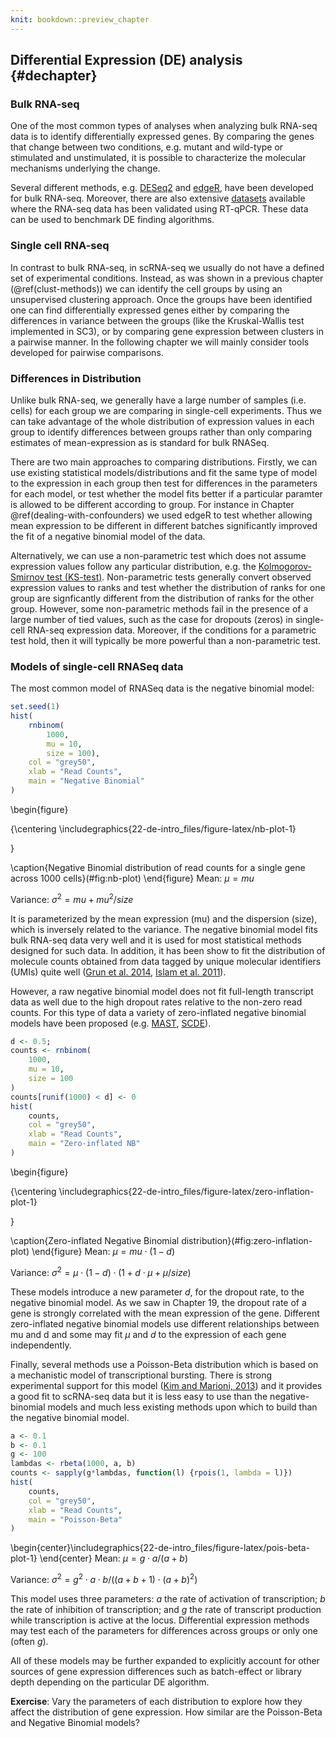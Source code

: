 ```yaml
---
knit: bookdown::preview_chapter
---
```


## Differential Expression (DE) analysis {#dechapter}



### Bulk RNA-seq

One of the most common types of analyses when analyzing bulk RNA-seq
data is to identify differentially expressed genes. By comparing the
genes that change between two conditions, e.g. mutant and wild-type or
stimulated and unstimulated, it is possible to characterize the
molecular mechanisms underlying the change.

Several different methods,
e.g. [DESeq2](https://bioconductor.org/packages/DESeq2) and
[edgeR](https://bioconductor.org/packages/release/bioc/html/edgeR.html),
have been developed for bulk RNA-seq. Moreover, there are also
extensive
[datasets](http://genomebiology.biomedcentral.com/articles/10.1186/gb-2013-14-9-r95)
available where the RNA-seq data has been validated using
RT-qPCR. These data can be used to benchmark DE finding algorithms.

### Single cell RNA-seq

In contrast to bulk RNA-seq, in scRNA-seq we usually do not have a defined
set of experimental conditions. Instead, as was shown in a previous chapter
(\@ref(clust-methods)) we can identify the cell groups by using an unsupervised
clustering approach. Once the groups have been identified one can find differentially
expressed genes either by comparing the differences in variance between the groups (like the Kruskal-Wallis test implemented in SC3), or by comparing gene expression between clusters in a pairwise manner. In the following chapter we will mainly consider tools developed for pairwise comparisons.

### Differences in Distribution

Unlike bulk RNA-seq, we generally have a large number of samples (i.e. cells) for each group we are comparing in single-cell experiments. Thus we can take advantage of the whole distribution of expression values in each group to identify differences between groups rather than only comparing estimates of mean-expression as is standard for bulk RNASeq.

There are two main approaches to comparing distributions. Firstly, we can use existing statistical models/distributions and fit the same type of model to the expression in each group then test for differences in the parameters for each model, or test whether the model fits better if a particular paramter is allowed to be different according to group. For instance in Chapter \@ref(dealing-with-confounders) we used edgeR to test whether allowing mean expression to be different in different batches significantly improved the fit of a negative binomial model of the data.

Alternatively, we can use a non-parametric test which does not assume expression values follow any particular distribution, e.g. the [Kolmogorov-Smirnov test (KS-test)](https://en.wikipedia.org/wiki/Kolmogorov%E2%80%93Smirnov_test). Non-parametric tests generally convert observed expression values to ranks and test whether the distribution of ranks for one group are signficantly different from the distribution of ranks for the other group. However, some non-parametric methods fail in the presence of a large number of tied values, such as the case for dropouts (zeros) in single-cell RNA-seq expression data. Moreover, if the conditions for a parametric test hold, then it will typically be more powerful than a non-parametric test.

### Models of single-cell RNASeq data

The most common model of RNASeq data is the negative binomial model:



```r
set.seed(1)
hist(
    rnbinom(
        1000, 
        mu = 10, 
        size = 100), 
    col = "grey50", 
    xlab = "Read Counts", 
    main = "Negative Binomial"
)
```

\begin{figure}

{\centering \includegraphics{22-de-intro_files/figure-latex/nb-plot-1} 

}

\caption{Negative Binomial distribution of read counts for a single gene across 1000 cells}(\#fig:nb-plot)
\end{figure}
Mean:
$\mu = mu$

Variance:
$\sigma^2 = mu + mu^2/size$

It is parameterized by the mean expression (mu) and the dispersion (size), which is inversely related to the variance. The negative binomial model fits bulk RNA-seq data very well and it is used for most statistical methods designed for such data. In addition, it has been show to fit the distribution of molecule counts obtained from data tagged by unique molecular identifiers (UMIs) quite well ([Grun et al. 2014](http://www.nature.com/nmeth/journal/v11/n6/full/nmeth.2930.html), [Islam et al. 2011](http://genome.cshlp.org/content/21/7/1160)).

However, a raw negative binomial model does not fit full-length transcript data as well due to the high dropout rates relative to the non-zero read counts. For this type of data a variety of zero-inflated negative binomial models have been proposed (e.g. [MAST](https://bioconductor.org/packages/release/bioc/html/MAST.html), [SCDE](https://bioconductor.org/packages/release/bioc/html/scde.html)).


```r
d <- 0.5;
counts <- rnbinom(
    1000, 
    mu = 10, 
    size = 100
)
counts[runif(1000) < d] <- 0
hist(
    counts, 
    col = "grey50", 
    xlab = "Read Counts", 
    main = "Zero-inflated NB"
)
```

\begin{figure}

{\centering \includegraphics{22-de-intro_files/figure-latex/zero-inflation-plot-1} 

}

\caption{Zero-inflated Negative Binomial distribution}(\#fig:zero-inflation-plot)
\end{figure}
Mean:
$\mu = mu \cdot (1 - d)$

Variance:
$\sigma^2 = \mu \cdot (1-d) \cdot (1 + d \cdot \mu + \mu / size)$

These models introduce a new parameter $d$, for the dropout rate, to the negative binomial model. As we saw in Chapter 19, the dropout rate of a gene is strongly correlated with the mean expression of the gene. Different zero-inflated negative binomial models use different relationships between mu and d and some may fit $\mu$ and $d$ to the expression of each gene independently.

Finally, several methods use a Poisson-Beta distribution which is based on a mechanistic model of transcriptional bursting. There is strong experimental support for this model ([Kim and Marioni, 2013](https://genomebiology.biomedcentral.com/articles/10.1186/gb-2013-14-1-r7)) and it provides a good fit to scRNA-seq data but it is less easy to use than the negative-binomial models and much less existing methods upon which to build than the negative binomial model.


```r
a <- 0.1
b <- 0.1
g <- 100
lambdas <- rbeta(1000, a, b)
counts <- sapply(g*lambdas, function(l) {rpois(1, lambda = l)})
hist(
    counts, 
    col = "grey50", 
    xlab = "Read Counts", 
    main = "Poisson-Beta"
)
```



\begin{center}\includegraphics{22-de-intro_files/figure-latex/pois-beta-plot-1} \end{center}
Mean:
$\mu = g \cdot a / (a + b)$

Variance:
$\sigma^2 = g^2 \cdot a \cdot b/((a + b + 1) \cdot (a + b)^2)$

This model uses three parameters: $a$ the rate of activation of transcription; $b$ the rate of inhibition of transcription; and $g$ the rate of transcript production while transcription is active at the locus. Differential expression methods may test each of the parameters for differences across groups or only one (often $g$).

All of these models may be further expanded to explicitly account for other sources of gene expression differences such as batch-effect or library depth depending on the particular DE algorithm.

__Exercise__: Vary the parameters of each distribution to explore how they affect the distribution of gene expression. How similar are the Poisson-Beta and Negative Binomial models?

